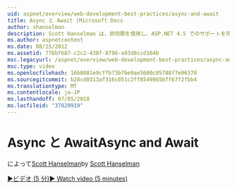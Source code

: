 ```yaml
---
uid: aspnet/overview/web-development-best-practices/async-and-await
title: Async と Await |Microsoft Docs
author: shanselman
description: Scott Hanselman は、非同期を使用し、ASP.NET 4.5 でのサポートを待機する方法を示します。
ms.author: aspnetcontent
ms.date: 08/15/2012
ms.assetid: 776bf687-c2c2-438f-8796-a93d0ccd164b
msc.legacyurl: /aspnet/overview/web-development-best-practices/async-and-await
msc.type: video
ms.openlocfilehash: 16b8081e9cffb73bfbe0ae5680c05788f7e06378
ms.sourcegitcommit: b28cd0313af316c051c2ff8549865bff67f2fbb4
ms.translationtype: MT
ms.contentlocale: ja-JP
ms.lasthandoff: 07/05/2018
ms.locfileid: "37829919"
---
```

<a name="async-and-await"></a><span data-ttu-id="188a0-103">Async と Await</span><span class="sxs-lookup"><span data-stu-id="188a0-103">Async and Await</span></span>
====================
<span data-ttu-id="188a0-104">によって[Scott Hanselman](https://github.com/shanselman)</span><span class="sxs-lookup"><span data-stu-id="188a0-104">by [Scott Hanselman](https://github.com/shanselman)</span></span>

[<span data-ttu-id="188a0-105">&#9654;ビデオ (5 分)</span><span class="sxs-lookup"><span data-stu-id="188a0-105">&#9654; Watch video (5 minutes)</span></span>](https://channel9.msdn.com/Blogs/ASP-NET-Site-Videos/async-and-await)
